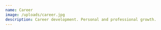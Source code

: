```yaml
---
name: Career
image: /uploads/career.jpg
description: Career development. Personal and professional growth.
---
```


